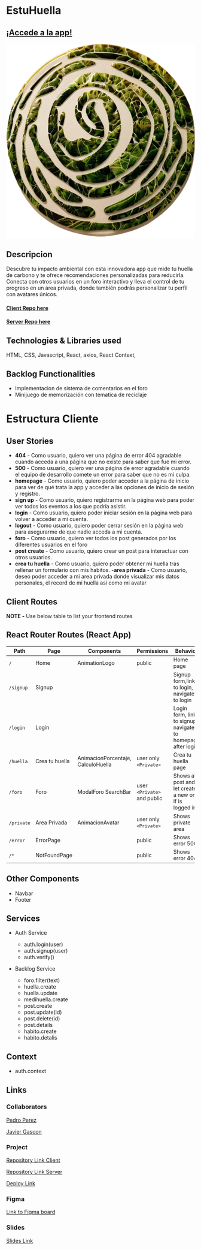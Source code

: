 # EstuHuella

## [¡Accede a la app!](https://estuhuella.netlify.app/)

![App Logo](src/assets/estuhuellaLogo.png)

## Descripcion

Descubre tu impacto ambiental con esta innovadora app que mide tu huella de carbono y te ofrece recomendaciones personalizadas para reducirla. Conecta con otros usuarios en un foro interactivo y lleva el control de tu progreso en un área privada, donde también podrás personalizar tu perfil con avatares únicos.

#### [Client Repo here](https://github.com/plperezp/estuHuella)

#### [Server Repo here](https://github.com/plperezp/EstuHuellaBackend)

## Technologies & Libraries used

HTML, CSS, Javascript, React, axios, React Context,

## Backlog Functionalities

- Implementacion de sistema de comentarios en el foro
- Minijuego de memorización con tematica de reciclaje

# Estructura Cliente

## User Stories

- **404** - Como usuario, quiero ver una página de error 404 agradable cuando acceda a una página que no existe para saber que fue mi error.
- **500** - Como usuario, quiero ver una página de error agradable cuando el equipo de desarrollo comete un error para saber que no es mi culpa.
- **homepage** - Como usuario, quiero poder acceder a la página de inicio para ver de qué trata la app y acceder a las opciones de inicio de sesión y registro.
- **sign up** - Como usuario, quiero registrarme en la página web para poder ver todos los eventos a los que podría asistir.
- **login** - Como usuario, quiero poder iniciar sesión en la página web para volver a acceder a mi cuenta.
- **logout** - Como usuario, quiero poder cerrar sesión en la página web para asegurarme de que nadie acceda a mi cuenta.
- **foro** - Como usuario, quiero ver todos los post generados por los diferentes usuarios en el foro
- **post create** - Como usuario, quiero crear un post para interactuar con otros usuarios.
- **crea tu huella** - Como usuario, quiero poder obtener mi huella tras rellenar un formulario con mis habitos. -**area privada** - Como usuario, deseo poder acceder a mi area privada donde visualizar mis datos personales, el record de mi huella asi como mi avatar

## Client Routes

**NOTE -** Use below table to list your frontend routes

## React Router Routes (React App)

| Path       | Page           | Components                         | Permissions                 | Behavior                                                     |
| ---------- | -------------- | ---------------------------------- | --------------------------- | ------------------------------------------------------------ |
| `/`        | Home           | AnimationLogo                      | public                      | Home page                                                    |
| `/signup`  | Signup         |                                    |                             | Signup form,link to login, navigate to login                 |
| `/login`   | Login          |                                    |                             | Login form, link to signup, navigate to homepage after login |
| `/huella`  | Crea tu huella | AnimacionPorcentaje, CalculoHuella | user only `<Private>`       | Crea tu huella page                                          |
| `/foro`    | Foro           | ModalForo SearchBar                | user `<Private>` and public | Shows all post and let create a new one if is logged in      |
| `/private` | Area Privada   | AnimacionAvatar                    | user only `<Private>`       | Shows private area                                           |
| `/error`   | ErrorPage      |                                    | public                      | Shows error 500                                              |
| `/*`       | NotFoundPage   |                                    | public                      | Shows error 404                                              |

## Other Components

- Navbar
- Footer

## Services

- Auth Service

  - auth.login(user)
  - auth.signup(user)
  - auth.verify()

- Backlog Service

  - foro.filter(text)
  - huella.create
  - huella.update
  - medihuella.create
  - post.create
  - post.update(id)
  - post.delete(id)
  - post.details
  - habito.create
  - habito.detalis

## Context

- auth.context

## Links

### Collaborators

[Pedro Perez](https://github.com/plperezp)

[Javier Gascon](https://github.com/Javitocatral)

### Project

[Repository Link Client](https://github.com/plperezp/estuHuella)

[Repository Link Server](https://github.com/plperezp/EstuHuellaBackend)

[Deploy Link](https://estuhuella.netlify.app/)

### Figma

[Link to Figma board](https://www.figma.com/board/M510f4zYpGq3Z3zKPJlnfl/Proyecto-3-Concepto?node-id=0-1&node-type=canvas&t=a8997toAEHOPyQ6U-0)

### Slides

[Slides Link](https://docs.google.com/presentation/d/1MX8W-Ci-ZkHRk1eyR087m2wlMNpNEcPWQS_2-rd7DWE/edit#slide=id.p)
